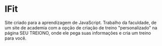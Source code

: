 # IFit

Site criado para a aprendizagem de JavaScript. Trabalho da faculdade, de um site de academia com a opção de criação de treino "personalizado" na página SEU TREIONO, onde ele pega suas informações e cria um treino para você.
